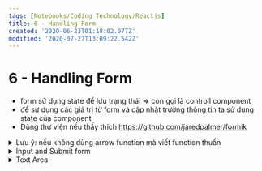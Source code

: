 ```yaml
---
tags: [Notebooks/Coding Technology/Reactjs]
title: 6 - Handling Form
created: '2020-06-23T01:18:02.077Z'
modified: '2020-07-27T13:09:22.542Z'
---
```


# 6 - Handling Form
- form sử dụng state để lưu trạng thái => còn gọi là controll component
- để sử dụng các giá trị từ form và cập nhật trường thông tin ta sử dụng state của component
- Dùng thư viện nếu thấy thích https://github.com/jaredpalmer/formik
<details close>
<summary>Lưu ý: nếu không dùng arrow function mà viết function thuần</summary>
<markdown>
> Khi dùng class Component => để sử dụng con trỏ this(javascript thuần) trong các function thì phải bind nó vào thì mới dùng được
- Dùng function khi viết trong class
```js
constructor(props) {
  super(props);
  this.state = {
    username: "", // state lưu lại username
  };
  this.handleOnChangeName = this.handleOnChangeName.bind(this);
}
handleOnChangeName(event) {
  // => bắt buộc phải bind con trỏ this vào thì nó mới hiểu (bind vào trong constructor)
  this.setState({ username: event.target.value });
}
```
- Dùng arrow function
```js
handleOnChangeName = (event) => {
  // => không cần bind mà js nó tự hiểu luôn.
  this.setState({ username: event.target.value });
}
```
</markdown>
</details>

<details close>
<summary>Input and Submit form</summary>
<markdown>
- define
```js
import React from "react";

class App6 extends React.Component {
  constructor(props) {
    super(props);
    this.state = {
      username: "", // state lưu lại username
      password: "", // state lưu lại password
    };

    this.handleOnChangeName = this.handleOnChangeName.bind(this);
    this.handleOnChangePassword = this.handleOnChangePassword.bind(this);
    this.handleOnSubmit = this.handleOnSubmit.bind(this);
  }
  
  handleOnChangeName(event) {
    // handle sự kiện người dùng gõ vào ô username
    this.setState({ username: event.target.value });
  }
  handleOnChangePassword(event) {
    // handle sự kiện người dùng gõ vào ô password
    this.setState({ password: event.target.value });
  }
  handleOnSubmit(event) {
    // handle sự kiện người dùng ấn submit
    event.preventDefault(); // thông thường khi ấn vào nút submit của form thì form sẽ gửi request tới server và reset form => ta cần chặn lại sự kiện gốc của nó để tránh reset form
    console.log("On Submit", this.state);
  }
  render() {
    return (
      <div>
        <div>Form Controll</div>
        <form onClick={this.handleOnSubmit}>
          <label> Username: </label>
          <input
            type="text"
            value={this.state.username} // truyền giá trị vào input
            onChange={this.handleOnChangeName} // handle onChange when user typing
          ></input>

          <label> Password: </label>
          <input
            type="text"
            value={this.state.password}
            onChange={this.handleOnChangePassword}
          ></input>

          <input type="submit" value="Submit"></input>
        </form>
      </div>
    );
  }
}
```
- using
```js
// khi truyền thì tên props là title
<App1 title="Application 1"></App1>

// trường hợp missing props thì component vẫn chạy bình thường
// tuy nhiên nếu cần phải lấy props để tính toán thì lại là chuyện khác
```
</markdown>
</details>

<details close>
<summary>Text Area</summary>
<markdown>

```js
import React from "react";

class App6 extends React.Component {
  constructor(props) {
    super(props);
    this.state = {
      essay: "default message",
    };
  }

  handleOnChangeEssay = (event) => {
    console.log(event.target.value);
    this.setState({ essay: event.target.value });
  };
  handleOnSubmit = (event) => {
    event.preventDefault();
    console.log(this.state);
  };
  render() {
    return (
      <div>
        <div>Form Controll</div>
        <form onSubmit={this.handleOnSubmit}>
          <label> Essay: </label>
          <textarea
            type="text"
            value={this.state.essay}
            onChange={this.handleOnChangeEssay}
          ></textarea>
          <input type="submit" value="Submit"></input>
        </form>
      </div>
    );
  }
}

export default App6;

```
</markdown>
</details>


